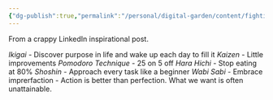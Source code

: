 ```yaml
---
{"dg-publish":true,"permalink":"/personal/digital-garden/content/fighting-laziness/"}
---
```



From a crappy LinkedIn inspirational post. 

*Ikigai* - Discover purpose in life and wake up each day to fill it
*Kaizen* - Little improvements
*Pomodoro Technique* - 25 on 5 off
*Hara Hichi* - Stop eating at 80% 
*Shoshin* - Approach every task like a beginner
*Wabi Sabi* - Embrace imprerfaction - Action is better than perfection. What we want is often unattainable. 